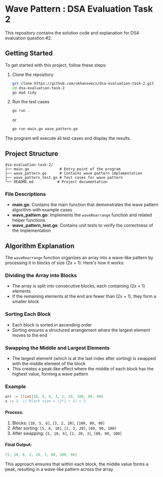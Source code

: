 # Wave Pattern : DSA Evaluation Task 2

This repository contains the solution code and explanation for DSA evaluation question #2.

## Getting Started

To get started with this project, follow these steps:

1. Clone the repository
    ```bash
    git clone https://github.com/ukhanseecs/dsa-evaluation-task-2.git
    cd dsa-evaluation-task-2
    go mod tidy
    ```

2. Run the test cases
    ```bash
    go run .
    ```
    or
    ```bash
    go run main.go wave_pattern.go
    ```

The program will execute all test cases and display the results.

## Project Structure

```
dsa-evaluation-task-2/
├── main.go              # Entry point of the program
├── wave_pattern.go      # Contains wave pattern implementation
├── wave_pattern_test.go # Test cases for wave pattern
└── README.md           # Project documentation
```

### File Descriptions

- **main.go**: Contains the main function that demonstrates the wave pattern algorithm with example cases
- **wave_pattern.go**: Implements the `waveRearrange` function and related helper functions
- **wave_pattern_test.go**: Contains unit tests to verify the correctness of the implementation


## Algorithm Explanation

The `waveRearrange` function organizes an array into a wave-like pattern by processing it in blocks of size (2x + 1). Here's how it works:

### Dividing the Array into Blocks
- The array is split into consecutive blocks, each containing (2x + 1) elements
- If the remaining elements at the end are fewer than (2x + 1), they form a smaller block

### Sorting Each Block
- Each block is sorted in ascending order
- Sorting ensures a structured arrangement where the largest element moves to the end

### Swapping the Middle and Largest Elements
- The largest element (which is at the last index after sorting) is swapped with the middle element of the block
- This creates a peak-like effect where the middle of each block has the highest value, forming a wave pattern

### Example
```go
arr := []int{10, 5, 6, 3, 2, 20, 100, 80, 90}
x := 1  // Block size = (2*1 + 1) = 3
```

#### Process:
1. Blocks: `[10, 5, 6]`, `[3, 2, 20]`, `[100, 80, 90]`
2. After sorting: `[5, 6, 10]`, `[2, 3, 20]`, `[80, 90, 100]`
3. After swapping: `[5, 10, 6]`, `[2, 20, 3]`, `[80, 90, 100]`

#### Final Output:
```go
[5, 10, 6, 2, 20, 3, 80, 100, 90] 
```

This approach ensures that within each block, the middle value forms a peak, resulting in a wave-like pattern across the array.